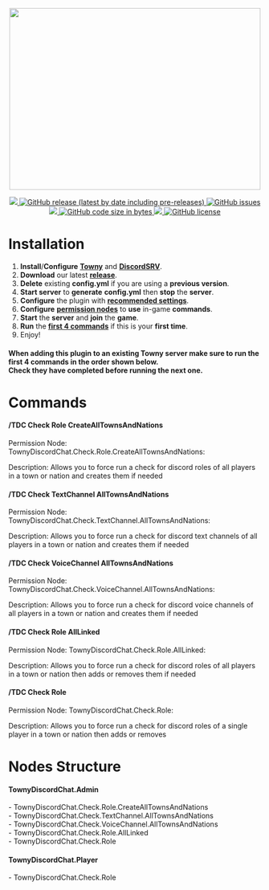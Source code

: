 <p align="center">
   <a href="https://discord.gg/ynsCb2p3ac">
   <img width="500" height="362" src="https://townydiscordchat.com/logo_transparent_background.png">
   </a>
</p>
<p align="center">
   <a href="https://discord.gg/ynsCb2p3ac">
   <img src="https://discord.com/api/guilds/827698003208962099/widget.png">
   </a>
   <a href="https://github.com/thejames10/TownyDiscordChat/releases/latest">
   <img alt="GitHub release (latest by date including pre-releases)" src="https://img.shields.io/github/v/release/thejames10/TownyDiscordChat?color=blue&include_prereleases">
   </a>
   <a href="https://github.com/thejames10/TownyDiscordChat/issues">
   <img alt="GitHub issues" src="https://img.shields.io/github/issues/thejames10/TownyDiscordChat?color=orange">
   </a>
   <a href="https://github.com/thejames10/TownyDiscordChat/releases">
   <img src="https://img.shields.io/github/downloads/thejames10/TownyDiscordChat/total.svg?color=brightgreen">
   </a>
   <a href="https://github.com/thejames10/TownyDiscordChat/releases">
   <img alt="GitHub code size in bytes" src="https://img.shields.io/github/languages/code-size/thejames10/TownyDiscordChat">
   </a>
   <a href="https://github.com/thejames10/TownyDiscordChat/graphs/contributors">
   <img src="https://img.shields.io/github/contributors/thejames10/TownyDiscordChat.svg?color=brightgreen">
   </a>
   <a href="https://github.com/thejames10/TownyDiscordChat/blob/main/LICENSE">
   <img alt="GitHub license" src="https://img.shields.io/github/license/thejames10/TownyDiscordChat">
   </a>
</p>
<h1>Installation</h1>
<ol>
   <li><strong>Install</strong>/<strong>Configure</strong> <strong><a href="https://www.spigotmc.org/resources/towny-advanced.72694/" target="_blank" rel="noopener">Towny</a></strong> and <strong><a href="https://www.spigotmc.org/resources/discordsrv.18494/" target="_blank" rel="noopener">DiscordSRV</a></strong>.</li>
   <li><strong>Download</strong> our latest <strong><a href="https://github.com/thejames10/TownyDiscordChat/releases/latest" target="_blank" rel="noopener">release</a></strong>.</li>
   <li><strong>Delete</strong> existing <strong>config.yml</strong> if you are using a <strong>previous version</strong>.</li>
   <li><strong>Start server</strong> to <strong>generate</strong> <strong>config.yml</strong> then <strong>stop</strong> the <strong>server</strong>.</li>
   <li><strong>Configure</strong> the plugin with <strong><a href="https://github.com/thejames10/TownyDiscordChat/releases/latest" target="_blank" rel="noopener">recommended settings</a></strong>.</li>
   <li><strong>Configure</strong> <a href="https://github.com/thejames10/TownyDiscordChat#nodes-structure" target="_blank" rel="noopener"><strong>permission nodes</strong></a> to <strong>use</strong> in-game <strong>commands</strong>.</li>
   <li><strong>Start</strong> the <strong>server</strong> and <strong>join</strong> the <strong>game</strong>.</li>
   <li><strong>Run</strong> the <a href="https://github.com/thejames10/TownyDiscordChat/blob/main/README.md#when-adding-this-plugin-to-an-existing-towny-server-make-sure-to-run-the-first-4-commands-in-the-order-shown-below-check-they-have-completed-before-running-the-next-one" target="_blank" rel="noopener"><strong>first 4 commands</strong></a> if this is your <strong>first time</strong>.</li>
   <li>Enjoy!</li>
</ol>
<h4>When adding this plugin to an existing Towny server make sure to run the first 4 commands in the order shown below. <br>Check they have completed before running the next one.</h4>
<h1>Commands</h1>
<h4>/TDC Check Role CreateAllTownsAndNations</h4>
<p>Permission Node: TownyDiscordChat.Check.Role.CreateAllTownsAndNations:</p>
<p>Description: Allows you to force run a check for discord roles of all players in a town or nation and creates them if needed</p>
<h4>/TDC Check TextChannel AllTownsAndNations</h4>
<p>Permission Node: TownyDiscordChat.Check.TextChannel.AllTownsAndNations:</p>
<p>Description: Allows you to force run a check for discord text channels of all players in a town or nation and creates them if needed</p>
<h4>/TDC Check VoiceChannel AllTownsAndNations</h4>
<p>Permission Node: TownyDiscordChat.Check.VoiceChannel.AllTownsAndNations:</p>
<p>Description: Allows you to force run a check for discord voice channels of all players in a town or nation and creates them if needed</p>
<h4>/TDC Check Role AllLinked</h4>
<p>Permission Node: TownyDiscordChat.Check.Role.AllLinked:</p>
<p>Description: Allows you to force run a check for discord roles of all players in a town or nation then adds or removes them if needed</p>
<h4>/TDC Check Role</h4>
<p>Permission Node: TownyDiscordChat.Check.Role:</p>
<p>Description: Allows you to force run a check for discord roles of a single player in a town or nation then adds or removes</p>
<h1>Nodes Structure</h1>
<h4>TownyDiscordChat.Admin</h4>
<p>- TownyDiscordChat.Check.Role.CreateAllTownsAndNations<br />- TownyDiscordChat.Check.TextChannel.AllTownsAndNations<br />- TownyDiscordChat.Check.VoiceChannel.AllTownsAndNations<br />- TownyDiscordChat.Check.Role.AllLinked<br />- TownyDiscordChat.Check.Role</p>
<h4>TownyDiscordChat.Player</h4>
<p>- TownyDiscordChat.Check.Role</p>
